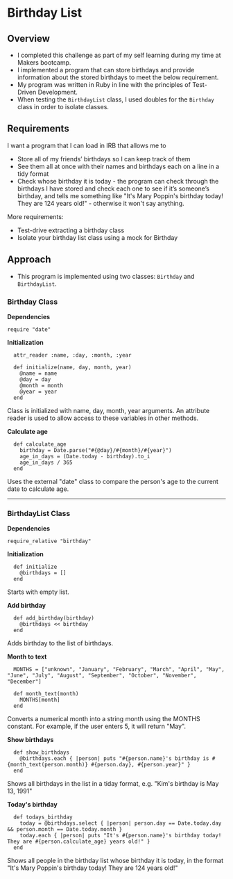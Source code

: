 # Birthday List

## Overview

- I completed this challenge as part of my self learning during my time at Makers bootcamp.
- I implemented a program that can store birthdays and provide information about the stored birthdays to meet the below requirement.
- My program was written in Ruby in line with the principles of Test-Driven Development.
- When testing the `BirthdayList` class, I used doubles for the `Birthday` class in order to isolate classes.

## Requirements

I want a program that I can load in IRB that allows me to
- Store all of my friends’ birthdays so I can keep track of them
- See them all at once with their names and birthdays each on a line in a tidy format
- Check whose birthday it is today - the program can check through the birthdays I have stored and check each one to see if it’s someone’s birthday, and tells me something like "It's Mary Poppin's birthday today! They are 124 years old!" - otherwise it won't say anything.

More requirements:
- Test-drive extracting a birthday class
- Isolate your birthday list class using a mock for Birthday

## Approach

- This program is implemented using two classes: `Birthday` and `BirthdayList`.

### **Birthday Class**

**Dependencies**

```
require "date"
```

**Initialization**

```
  attr_reader :name, :day, :month, :year

  def initialize(name, day, month, year)
    @name = name
    @day = day
    @month = month
    @year = year
  end
```

Class is initialized with name, day, month, year arguments. An attribute reader is used to allow access to these variables in other methods.

**Calculate age**

```
  def calculate_age
    birthday = Date.parse("#{@day}/#{month}/#{year}")
    age_in_days = (Date.today - birthday).to_i
    age_in_days / 365
  end
```

Uses the external "date" class to compare the person's age to the current date to calculate age.

****

### **BirthdayList Class**

**Dependencies**

```
require_relative "birthday"
```

**Initialization**

```
  def initialize
    @birthdays = []
  end
```

Starts with empty list.

**Add birthday**

```
  def add_birthday(birthday)
    @birthdays << birthday
  end
```
Adds birthday to the list of birthdays.

**Month to text**

```
  MONTHS = ["unknown", "January", "February", "March", "April", "May", "June", "July", "August", "September", "October", "November", "December"]

  def month_text(month)
    MONTHS[month]
  end
```
Converts a numerical month into a string month using the MONTHS constant. For example, if the user enters 5, it will return "May".

**Show birthdays**

```
  def show_birthdays
    @birthdays.each { |person| puts "#{person.name}'s birthday is #{month_text(person.month)} #{person.day}, #{person.year}" }
  end
```
Shows all birthdays in the list in a tiday format, e.g. "Kim's birthday is May 13, 1991"

**Today's birthday**
```
  def todays_birthday
    today = @birthdays.select { |person| person.day == Date.today.day && person.month == Date.today.month }
    today.each { |person| puts "It's #{person.name}'s birthday today! They are #{person.calculate_age} years old!" }
  end
```

Shows all people in the birthday list whose birthday it is today, in the format "It's Mary Poppin's birthday today! They are 124 years old!"


